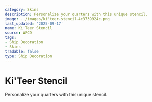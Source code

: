 ```yaml
---
category: Skins
description: Personalize your quarters with this unique stencil.
image: ../images/ki'teer-stencil-4c3739924c.png
last_updated: '2025-09-17'
name: Ki'Teer Stencil
source: WFCD
tags:
- Ship Decoration
- Skins
tradable: false
type: Ship Decoration
---
```


# Ki'Teer Stencil

Personalize your quarters with this unique stencil.

